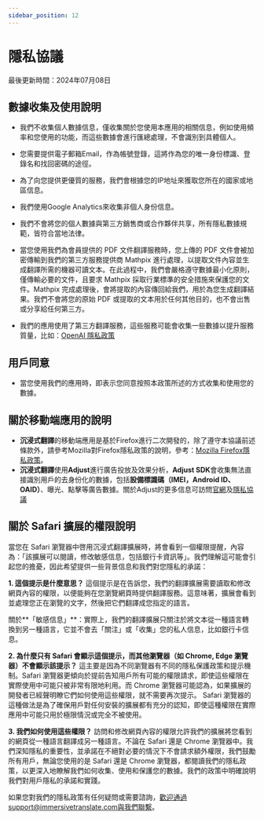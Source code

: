 ```yaml
---
sidebar_position: 12
---
```


# 隱私協議

最後更新時間：2024年07月08日

## 數據收集及使用說明

- 我們不收集個人數據信息，僅收集關於您使用本應用的相關信息，例如使用頻率和您使用的功能，而這些數據會進行匯總處理，不會識別到具體個人。
- 您需要提供電子郵箱Email，作為帳號登錄，這將作為您的唯一身份標識、登錄名和找回密碼的途徑。
- 為了向您提供更優質的服務，我們會根據您的IP地址來獲取您所在的國家或地區信息。
- 我們使用Google Analytics來收集非個人身份信息。

- 我們不會將您的個人數據與第三方銷售商或合作夥伴共享，所有隱私數據規範，皆符合當地法律。
- 當您使用我們為會員提供的 PDF 文件翻譯服務時，您上傳的 PDF 文件會被加密傳輸到我們的第三方服務提供商 Mathpix 進行處理，以提取文件內容並生成翻譯所需的機器可讀文本。在此過程中，我們會嚴格遵守數據最小化原則，僅傳輸必要的文件，且要求 Mathpix 採取行業標準的安全措施來保護您的文件。Mathpix 完成處理後，會將提取的內容傳回給我們，用於為您生成翻譯結果。我們不會將您的原始 PDF 或提取的文本用於任何其他目的，也不會出售或分享給任何第三方。
- 我們的應用使用了第三方翻譯服務，這些服務可能會收集一些數據以提升服務質量，比如：[OpenAI 隱私政策](https://openai.com/policies/privacy-policy/)

## 用戶同意

- 當您使用我們的應用時，即表示您同意按照本政策所述的方式收集和使用您的數據。

## 關於移動端應用的說明

- **沉浸式翻譯**的移動端應用是基於Firefox進行二次開發的，除了遵守本協議前述條款外，請參考Mozilla對Firefox隱私政策的說明，參考：[Mozilla Firefox隱私政策](https://www.mozilla.org/zh-CN/privacy/firefox/)。
- **沉浸式翻譯**使用**Adjust**進行廣告投放及效果分析，**Adjust SDK**會收集無法直接識別用戶的去身份化的數據，包括**設備標識碼（IMEI，Android ID、OAID）**、曝光、點擊等廣告數據。關於Adjust的更多信息可訪問[官網](https://www.adjust.com/)及[隱私協議](https://www.adjust.com/terms/privacy-policy/)

## 關於 Safari 擴展的權限說明
當您在 Safari 瀏覽器中啓用沉浸式翻譯擴展時，將會看到一個權限提醒，內容為：「該擴展可以閱讀，修改敏感信息，包括銀行卡資訊等」。我們理解這可能會引起您的擔憂，因此希望提供一些背景信息和我們對您隱私的承諾：

**1. 這個提示是什麼意思？**
這個提示是在告訴您，我們的翻譯擴展需要讀取和修改網頁內容的權限，以便能夠在您瀏覽網頁時提供翻譯服務。這意味著，擴展會看到並處理您正在瀏覽的文字，然後把它們翻譯成您指定的語言。

關於**「敏感信息」**：實際上，我們的翻譯擴展只關注於將文本從一種語言轉換到另一種語言，它並不會去「關注」或「收集」您的私人信息，比如銀行卡信息。

**2. 為什麼只有 Safari 會顯示這個提示，而其他瀏覽器（如 Chrome, Edge 瀏覽器）不會顯示該提示？**
這主要是因為不同瀏覽器有不同的隱私保護政策和提示機制。Safari 瀏覽器更傾向於提前告知用戶所有可能的權限請求，即使這些權限在實際使用中可能只被非常有限地利用。而 Chrome 瀏覽器可能認為，如果擴展的開發者已經聲明瞭它們如何使用這些權限，就不需要再次提示。
Safari 瀏覽器的這種做法是為了確保用戶對任何安裝的擴展都有充分的認知，即使這種權限在實際應用中可能只用於極限情況或完全不被使用。

**3. 我們如何使用這些權限？**
訪問和修改網頁內容的權限允許我們的擴展將您看到的網頁從一種語言翻譯成另一種語言。不論在 Safari 還是 Chrome 瀏覽器中。我們深知隱私的重要性，並承諾在不絕對必要的情況下不會請求額外權限，我們鼓勵所有用戶，無論您使用的是 Safari 還是 Chrome 瀏覽器，都閱讀我們的隱私政策，以更深入地瞭解我們如何收集、使用和保護您的數據。我們的政策中明確說明我們對用戶隱私的承諾和實踐。

如果您對我們的隱私政策有任何疑問或需要諮詢，歡迎通過support@immersivetranslate.com與我們聯繫。
